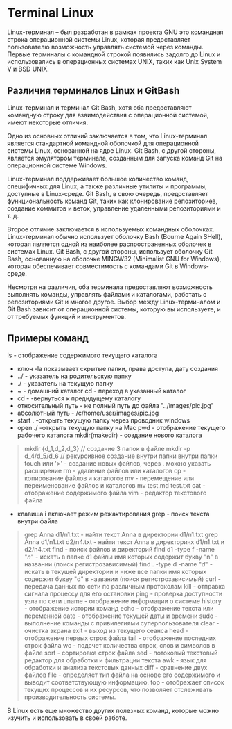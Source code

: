  # Terminal Linux
Linux-терминал –  был разработан в рамках проекта GNU это командная строка операционной системы Linux, которая предоставляет пользователю возможность управлять системой через команды. Первые терминалы с командной строкой появились задолго до Linux и использовались в операционных системах UNIX, таких как Unix System V и BSD UNIX.
## Различия терминалов Linux и GitBash
Linux-терминал и терминал Git Bash, хотя оба предоставляют командную строку для взаимодействия с операционной системой, имеют некоторые отличия.

Одно из основных отличий заключается в том, что Linux-терминал является стандартной командной оболочкой для операционной системы Linux, основанной на ядре Linux. Git Bash, с другой стороны, является эмулятором терминала, созданным для запуска команд Git на операционной системе Windows.

Linux-терминал поддерживает большое количество команд, специфичных для Linux, а также различные утилиты и программы, доступные в Linux-среде. Git Bash, в свою очередь, предоставляет функциональность команд Git, таких как клонирование репозиториев, создание коммитов и веток, управление удаленными репозиториями и т. д.

Второе отличие заключается в используемых командных оболочках. Linux-терминал обычно использует оболочку Bash (Bourne Again SHell), которая является одной из наиболее распространенных оболочек в системах Linux. Git Bash, с другой стороны, использует оболочку Git Bash, основанную на оболочке MINGW32 (Minimalist GNU for Windows), которая обеспечивает совместимость с командами Git в Windows-среде.

Несмотря на различия, оба терминала предоставляют возможность выполнять команды, управлять файлами и каталогами, работать с репозиториями Git и многое другое. Выбор между Linux-терминалом и Git Bash зависит от операционной системы, которую вы используете, и от требуемых функций и инструментов.

## Примеры команд
ls - отображение содержимого текущего каталога
+ ключ -la показывает скрытые папки, права доступа, дату создания
+ ../ - указатель на родительскую папку
+ ./ - указатель на текущую папку
+ ~ - домашний каталог
cd - переход в указанный каталог
+ cd - -вернуться к предидущему каталогу
+ относительный путь - не полный путь до файла "../images/pic.jpg"
+ абсолютный путь - /c/home/user/images/pic.jpg
+ start . -открыть текущую папку через проводник windows
+ open ./ -открыть текущую папку на Mac
pwd - отображение текущего рабочего каталога
mkdir(makedir) - создание нового каталога 
>mkdir {d_1,d_2,d_3} // создание 3 папок в файле
>mkdir -p d_4/d_5/d_6 // рекурсивное создание внутри папки внутри папки 
>touch или '>' - создание новых файлов, через . можно указать расширение
rm - удаление файлов или каталогов
cp - копирование файлов и каталогов
mv - перемещение или переименование файлов и каталогов mv test.md test.txt
cat - отображение содержимого файла
vim - редактор текстового файла
+ клавиша i включает режим режактирования
grep - поиск текста внутри файла
>grep Anna d1/n1.txt - найти текст Anna в директории d1/n1.txt
>grep Anna d1/n1.txt d2/n4.txt - найти текст Anna в директориях d1/n1.txt и d2/n4.txt
find - поиск файлов и директорий
> find d1 -type f -name "*n*" - искать в папке d1 файлы имя которых содержит букву "n" в названии (поиск регистрозависимый)
> find . -type d -name "*d*" - искать в текущей директории и ниже все папки имя которых содержит букву "d" в названии (поиск регистрозависимый)
curl - передача данных по сети по различным протоколам
kill - отправка сигнала процессу для его остановки
ping - проверка доступности узла по сети
uname - отображение информации о системе
history - отображение истории команд
echo - отображение текста или переменной
date - отображение текущей даты и времени
sudo - выполнение команды с привилегиями суперпользователя
clear - очистка экрана
exit - выход из текущего сеанса
head - отображение первых строк файла
tail - отображение последних строк файла
wc - подсчет количества строк, слов и символов в файле
sort - сортировка строк файла
sed - потоковый текстовый редактор для обработки и фильтрации текста
awk - язык для обработки и анализа текстовых данных
diff - сравнение двух файлов
file - определяет тип файла на основе его содержимого и выводит соответствующую информацию.
top - отображает список текущих процессов и их ресурсов, что позволяет отслеживать производительность системы.

В Linux есть еще множество других полезных команд, которые можно изучить и использовать в своей работе.
